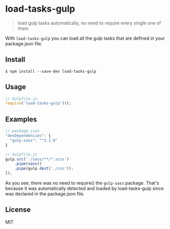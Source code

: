 # load-tasks-gulp

> load gulp tasks automatically, no need to require every single one of them

With `load-tasks-gulp` you can load all the gulp tasks that are defined in your package.json file.

## Install

```
$ npm install --save-dev load-tasks-gulp
```

## Usage

```js
// Gulpfile.js
require('load-tasks-gulp')();
```

## Examples

```js
// package.json
"devDependencies": {
  "gulp-sass": "^2.1.0"
}
```

```js
// Gulpfile.js
gulp.src('./sass/**/*.scss')
    .pipe(sass()
    .pipe(gulp.dest('./css'));
]);
```

As you see, there was no need to require() the `gulp-sass` package. That's because it was automatically detected and loaded by load-tasks-gulp since was declared in the package.json file.

## License

MIT
